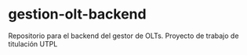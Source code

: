 # gestion-olt-backend

Repositorio para el backend del gestor de OLTs. Proyecto de trabajo de titulación UTPL
